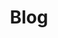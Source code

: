 ---
title: "Blog"
menu:
  main:
    weight: 5
description: "Blog posts on topics that I care about."
descriptor: "posts"
---